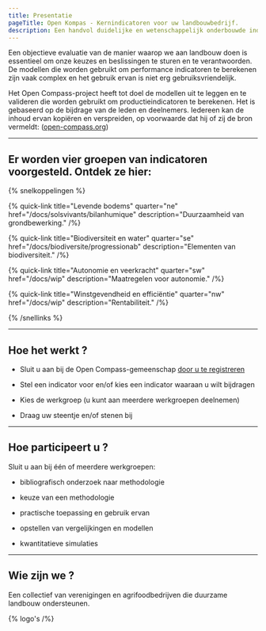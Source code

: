 ```yaml
---
title: Presentatie
pageTitle: Open Kompas - Kernindicatoren voor uw landbouwbedrijf.
description: Een handvol duidelijke en wetenschappelijk onderbouwde indicatoren voor duurzame landbouw
---
```


Een objectieve evaluatie van de manier waarop we aan landbouw doen is essentieel om onze keuzes en beslissingen te sturen en te verantwoorden. De modellen die worden gebruikt om performance indicatoren te berekenen zijn vaak complex en het gebruik ervan is niet erg gebruiksvriendelijk.

Het Open Compass-project heeft tot doel de modellen uit te leggen en te valideren die worden gebruikt om productieindicatoren te berekenen. Het is gebaseerd op de bijdrage van de leden en deelnemers. Iedereen kan de inhoud ervan kopiëren en verspreiden, op voorwaarde dat hij of zij de bron vermeldt: ([open-compass.org](htts://www.open-compass.org))

---

## Er worden vier groepen van indicatoren voorgesteld. Ontdek ze hier:

{% snelkoppelingen %}

{% quick-link title="Levende bodems" quarter="ne" href="/docs/solsvivants/bilanhumique" description="Duurzaamheid van grondbewerking." /%}

{% quick-link title="Biodiversiteit en water" quarter="se" href="/docs/biodiversite/progressionab" description="Elementen van biodiversiteit." /%}

{% quick-link title="Autonomie en veerkracht" quarter="sw" href="/docs/wip" description="Maatregelen voor autonomie." /%}

{% quick-link title="Winstgevendheid en efficiëntie" quarter="nw" href="/docs/wip" description="Rentabiliteit." /%}

{% /snellinks %}

---

## Hoe het werkt ?

- Sluit u aan bij de Open Compass-gemeenschap [door u te registreren](/info/participate)

- Stel een indicator voor en/of kies een indicator waaraan u wilt bijdragen

- Kies de werkgroep (u kunt aan meerdere werkgroepen deelnemen)

- Draag uw steentje en/of stenen bij

---

## Hoe participeert u ?

Sluit u aan bij één of meerdere werkgroepen:

- bibliografisch onderzoek naar methodologie

- keuze van een methodologie

- practische toepassing en gebruik ervan

- opstellen van vergelijkingen en modellen

- kwantitatieve simulaties

---

## Wie zijn we ?

Een collectief van verenigingen en agrifoodbedrijven die duurzame landbouw ondersteunen.

{% logo's /%}
